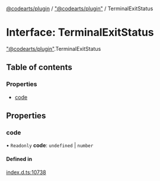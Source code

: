 [@codearts/plugin](../README.md) / ["@codearts/plugin"](../modules/_codearts_plugin_.md) / TerminalExitStatus

# Interface: TerminalExitStatus

["@codearts/plugin"](../modules/_codearts_plugin_.md).TerminalExitStatus

## Table of contents

### Properties

- [code](codearts_plugin_.TerminalExitStatus.md#code)

## Properties

### code

• `Readonly` **code**: `undefined` \| `number`

#### Defined in

[index.d.ts:10738](https://github.com/huaweicloud/cloudide-plugin-api/blob/03c74e5/index.d.ts#L10738)
